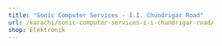 ```yaml
---
title: "Sonic Computer Services - I.I. Chundrigar Road"
url: /karachi/sonic-computer-services-i-i-chundrigar-road/
shop: Elektronik
---
```

